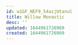 ```yaml
---
id: w1GF_NEF9_54azjUtanul
title: Willow Monastic
desc: ''
updated: 1644961726969
created: 1644961726969
---
```


